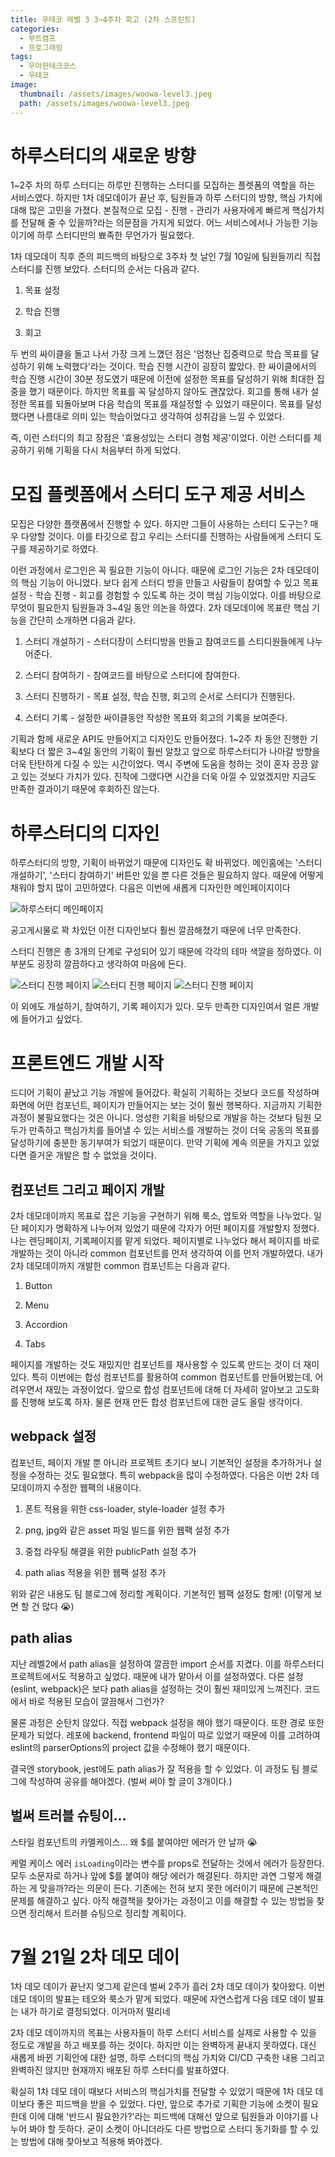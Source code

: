 ```yaml
---
title: 우테코 레벨 3 3~4주차 회고 (2차 스프린트)
categories:
  - 부트캠프
  - 프로그래밍
tags:
  - 우아한테크코스
  - 우테코
image:
  thumbnail: /assets/images/woowa-level3.jpeg
  path: /assets/images/woowa-level3.jpeg
---
```


# 하루스터디의 새로운 방향

1~2주 차의 하루 스터디는 하루만 진행하는 스터디를 모집하는 플렛폼의 역할을 하는 서비스였다. 하지만 1차 데모데이가 끝난 후, 팀원들과 하루 스터디의 방향, 핵심 가치에 대해 많은 고민을 가졌다. 본질적으로 모집 - 진행 - 관리가 사용자에게 빠르게 핵심가치를 전달해 줄 수 있을까?라는 의문점을 가지게 되었다. 어느 서비스에서나 가능한 기능이기에 하루 스터디만의 뾰족한 무언가가 필요했다.

1차 데모데이 직후 준의 피드백의 바탕으로 3주차 첫 날인 7월 10일에 팀원들끼리 직접 스터디를 진행 보았다. 스터디의 순서는 다음과 같다.

1. 목표 설정

2. 학습 진행

3. 회고

두 번의 싸이클을 돌고 나서 가장 크게 느꼈던 점은 '엄청난 집중력으로 학습 목표를 달성하기 위해 노력했다'라는 것이다. 학습 진행 시간이 굉장히 짧았다. 한 싸이클에서의 학습 진행 시간이 30분 정도였기 때문에 이전에 설정한 목표를 달성하기 위해 최대한 집중을 했기 때문이다. 하지만 목표를 꼭 달성하지 않아도 괜찮았다. 회고를 통해 내가 설정한 목표를 되돌아보며 다음 학습의 목표를 재설정할 수 있었기 때문이다. 목표를 달성했다면 나름대로 의미 있는 학습이었다고 생각하여 성취감을 느낄 수 있었다.

즉, 이런 스터디의 최고 장점은 '효용성있는 스터디 경험 제공'이었다. 이런 스터디를 제공하기 위해 기획을 다시 처음부터 하게 되었다.

# 모집 플렛폼에서 스터디 도구 제공 서비스

모집은 다양한 플랫폼에서 진행할 수 있다. 하지만 그들이 사용하는 스터디 도구는? 매우 다양할 것이다. 이를 타깃으로 잡고 우리는 스터디를 진행하는 사람들에게 스터디 도구를 제공하기로 하였다.

이런 과정에서 로그인은 꼭 필요한 기능이 아니다. 때문에 로그인 기능은 2차 데모데이의 핵심 기능이 아니었다. 보다 쉽게 스터디 방을 만들고 사람들이 참여할 수 있고 목표 설정 - 학습 진행 - 회고를 경험할 수 있도록 하는 것이 핵심 기능이었다. 이를 바탕으로 무엇이 필요한지 팀원들과 3~4일 동안 의논을 하였다. 2차 데모데이에 목표란 핵심 기능을 간단히 소개하면 다음과 같다.

1. 스터디 개설하기 - 스터디장이 스터디방을 만들고 참여코드를 스티디원들에게 나누어준다.

2. 스터디 참여하기 - 참여코드를 바탕으로 스터디에 참여한다.

3. 스터디 진행하기 - 목표 설정, 학습 진행, 회고의 순서로 스터디가 진행된다.

4. 스터디 기록 - 설정한 싸이클동안 작성한 목표와 회고의 기록을 보여준다.

기획과 함께 새로운 API도 만들어지고 디자인도 만들어졌다. 1~2주 차 동안 진행한 기획보다 더 짧은 3~4일 동안의 기획이 훨씬 알찼고 앞으로 하루스터디가 나아갈 방향을 더욱 탄탄하게 다질 수 있는 시간이었다. 역시 주변에 도움을 청하는 것이 혼자 끙끙 앓고 있는 것보다 가치가 있다. 진작에 그랬다면 시간을 더욱 아낄 수 있었겠지만 지금도 만족한 결과이기 때문에 후회하진 않는다.

# 하루스터디의 디자인

하루스터디의 방향, 기획이 바뀌었기 때문에 디자인도 확 바뀌었다. 메인홈에는 '스터디 개설하기', '스터디 참여하기' 버튼만 있을 뿐 다른 것들은 필요하지 않다. 때문에 어떻게 채워야 할지 많이 고민하였다. 다음은 이번에 새롭게 디자인한 메인페이지이다

![하루스터디 메인페이지](https://img1.daumcdn.net/thumb/R1280x0/?scode=mtistory2&fname=https%3A%2F%2Fblog.kakaocdn.net%2Fdn%2Fc08KdD%2Fbtso6phgbrR%2FUGt9dJkulfqz7IxUknnGUK%2Fimg.png)

공고게시물로 꽉 차있던 이전 디자인보다 훨씬 깔끔해졌기 때문에 너무 만족한다.

스터디 진행은 총 3개의 단계로 구성되어 있기 때문에 각각의 테마 색깔을 정하였다. 이 부분도 굉장히 깔끔하다고 생각하여 마음에 든다.

![스터디 진행 페이지](https://img1.daumcdn.net/thumb/R1280x0/?scode=mtistory2&fname=https%3A%2F%2Fblog.kakaocdn.net%2Fdn%2FbCQvLl%2Fbtso08HOzN7%2FWj86hcKIWH8FffKAootyHk%2Fimg.png)
![스터디 진행 페이지](https://img1.daumcdn.net/thumb/R1280x0/?scode=mtistory2&fname=https%3A%2F%2Fblog.kakaocdn.net%2Fdn%2FdfwhYq%2Fbtso6MQYzz5%2FifxTcaBIG9c2m3ga8ZyEVK%2Fimg.png)
![스터디 진행 페이지](https://img1.daumcdn.net/thumb/R1280x0/?scode=mtistory2&fname=https%3A%2F%2Fblog.kakaocdn.net%2Fdn%2FbFtzwG%2Fbtso09mnRV0%2FI1rnia1ad3rFWjscepol41%2Fimg.png)

이 외에도 개설하기, 참여하기, 기록 페이지가 있다. 모두 만족한 디자인여서 얼른 개발에 들어가고 싶었다.

# 프론트엔드 개발 시작

드디어 기획이 끝났고 기능 개발에 들어갔다. 확실히 기획하는 것보다 코드를 작성하며 화면에 어떤 컴포넌트, 페이지가 만들어지는 보는 것이 훨씬 행복하다. 지금까지 기획한 과정이 불필요했다는 것은 아니다. 엉성한 기획을 바탕으로 개발을 하는 것보다 팀원 모두가 만족하고 핵심가치를 들어낼 수 있는 서비스를 개발하는 것이 더욱 공동의 목표를 달성하기에 충분한 동기부여가 되었기 때문이다. 만약 기획에 계속 의문을 가지고 있었다면 즐거운 개발은 할 수 없었을 것이다.

## 컴포넌트 그리고 페이지 개발

2차 데모데이까지 목표로 잡은 기능을 구현하기 위해 룩소, 엽토와 역할을 나누었다. 일단 페이지가 명확하게 나누어져 있었기 때문에 각자가 어떤 페이지를 개발할지 정했다. 나는 렌딩페이지, 기록페이지를 맡게 되었다. 페이지별로 나누었다 해서 페이지를 바로 개발하는 것이 아니라 common 컴포넌트를 먼저 생각하여 이를 먼저 개발하였다. 내가 2차 데모데이까지 개발한 common 컴포넌트는 다음과 같다.

1. Button

2. Menu

3. Accordion

4. Tabs

페이지를 개발하는 것도 재밌지만 컴포넌트를 재사용할 수 있도록 만드는 것이 더 재미있다. 특히 이번에는 합성 컴포넌트를 활용하여 common 컴포넌트를 만들어봤는데, 어려우면서 재밌는 과정이었다. 앞으로 합성 컴포넌트에 대해 더 자세히 알아보고 고도화를 진행해 보도록 하자. 물론 현재 만든 합성 컴포넌트에 대한 글도 올릴 생각이다.

## webpack 설정

컴포넌트, 페이지 개발 뿐 아니라 프로젝트 초기다 보니 기본적인 설정을 추가하거나 설정을 수정하는 것도 필요했다. 특히 webpack을 많이 수정하였다. 다음은 이번 2차 데모데이까지 수정한 웹팩의 내용이다.

1. 폰트 적용을 위한 css-loader, style-loader 설정 추가

2. png, jpg와 같은 asset 파일 빌드를 위한 웹팩 설정 추가

3. 중첩 라우팅 해결을 위한 publicPath 설정 추가

4. path alias 적용을 위한 웹팩 설정 추가

위와 같은 내용도 팀 블로그에 정리할 계획이다. 기본적인 웹팩 설정도 함께! (이렇게 보면 할 건 많다 😭)

## path alias

지난 레벨2에서 path alias을 설정하여 깔끔한 import 순서를 지켰다. 이를 하루스터디 프로젝트에서도 적용하고 싶었다. 때문에 내가 맡아서 이를 설정하였다. 다른 설정(eslint, webpack)은 보다 path alias을 설정하는 것이 훨씬 재미있게 느껴진다. 코드에서 바로 적용된 모습이 깔끔해서 그런가?

물론 과정은 순탄치 않았다. 직접 webpack 설정을 해야 했기 때문이다. 또한 경로 또한 문제가 되었다. 레포에 backend, frontend 파일이 따로 있었기 때문에 이를 고려하여 eslint의 parserOptions의 project 값을 수정해야 했기 때문이다.

결국엔 storybook, jest에도 path alias가 잘 적용을 할 수 있었다. 이 과정도 팀 블로그에 작성하여 공유를 해야겠다. (벌써 써야 할 글이 3개이다.)

## 벌써 트러블 슈팅이...

스타일 컴포넌트의 카멜케이스... 왜 $를 붙여야만 에러가 안 날까 😭

케멀 케이스 에러
`isLoading`이라는 변수를 props로 전달하는 것에서 에러가 등장한다. 모두 소문자로 하거나 앞에 $를 붙여야 해당 에러가 해결된다. 하지만 과연 그렇게 해결하는 게 맞을까?라는 의문이 든다. 기존에는 전혀 보지 못한 에러이기 때문에 근본적인 문제를 해결하고 싶다. 아직 해결책을 찾아가는 과정이고 이를 해결할 수 있는 방법을 찾으면 정리해서 트러블 슈팅으로 정리할 계획이다.

# 7월 21일 2차 데모 데이

1차 데모 데이가 끝난지 엊그제 같은데 벌써 2주가 흘러 2차 데모 데이가 찾아왔다. 이번 데모 데이의 발표는 테오와 룩소가 맡게 되었다. 때문에 자연스럽게 다음 데모 데이 발표는 내가 하기로 결정되었다. 이거마저 떨리네

2차 데모 데이까지의 목표는 사용자들이 하루 스터디 서비스를 실제로 사용할 수 있을 정도로 개발을 하고 배포를 하는 것이다. 하지만 이는 완벽하게 끝내지 못하였다. 대신 새롭게 바뀐 기획안에 대한 설명, 하루 스터디의 핵심 가치와 CI/CD 구축한 내용 그리고 완벽하진 않지만 현재까지 배포된 하루 스터디를 발표하였다.

확실히 1차 데모 데이 때보다 서비스의 핵심가치를 전달할 수 있었기 때문에 1차 데모 데이보다 좋은 피드백을 받을 수 있었다. 다만, 앞으로 추가로 기획한 기능에 소켓이 필요한데 이에 대해 '반드시 필요한가?'라는 피드백에 대해선 앞으로 팀원들과 이야기를 나누어 봐야 할 듯하다. 굳이 소켓이 아니더라도 다른 방법으로 스터디 동기화를 할 수 있는 방법에 대해 찾아보고 적용해 봐야겠다.
